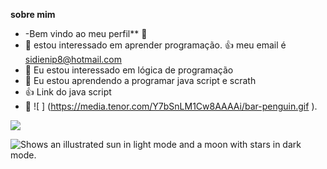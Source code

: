 **sobre mim**
-  -Bem vindo ao meu perfil** 💙
- 👀 estou interessado em aprender programação.
:+1: meu email é sidienip8@hotmail.com
- 🌱  Eu estou interessado em lógica de programação
- 💞️ Eu estou aprendendo a programar java script e scrath
- :+1: Link do java script
- 🦮 
![ ] (https://media.tenor.com/Y7bSnLM1Cw8AAAAi/bar-penguin.gif ).
 
![ ](https://media.tenor.com/E-cLzdlc_icAAAAM/snoopy-giggle.gif)

<picture>
  <source media="(prefers-color-scheme: dark)" srcset="https://user-images.githubusercontent.com/25423296/163456776-7f95b81a-f1ed-45f7-b7ab-8fa810d529fa.png">
  <source media="(prefers-color-scheme: light)" srcset="https://user-images.githubusercontent.com/25423296/163456779-a8556205-d0a5-45e2-ac17-42d089e3c3f8.png">
  <img alt="Shows an illustrated sun in light mode and a moon with stars in dark mode." src="https://user-images.githubusercontent.com/25423296/163456779-a8556205-d0a5-45e2-ac17-42d089e3c3f8.png">
</picture>

